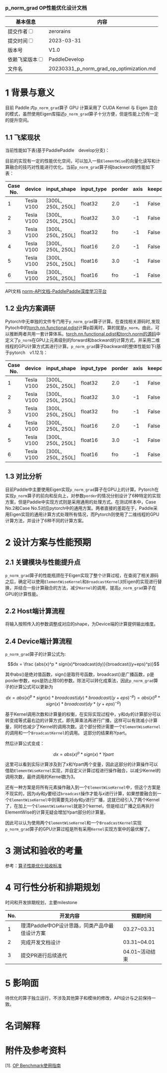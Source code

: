 ### p_norm_grad OP性能优化设计文档


| 基本信息                                                     | 内容                                        |
| ------------------------------------------------------------ | ------------------------------------------- |
| 提交作者<input type="checkbox" class="rowselector hidden">   | zerorains                                   |
| 提交时间<input type="checkbox" class="rowselector hidden">   | 2023-03-31                                  |
| 版本号                                                       | V1.0                                        |
| 依赖飞桨版本<input type="checkbox" class="rowselector hidden"> | PaddleDevelop                               |
| 文件名                                                       | 20230331_p_norm_grad_op_optimization.md<br> |


# 1 背景与意义

目前 Paddle 内`p_norm_grad`算子 GPU 计算采用了 CUDA Kernel 与 Eigen 混合的模式，虽然使用Eigen库描述`p_norm_grad`算子十分方便，但是性能上仍有一定的提升空间。

## 1.1 飞桨现状

当前性能如下表(基于PaddlePaddle　develop分支)：

目前的实现有一定的性能优化空间，可以加入一些`ElementWise`的向量化读写和计算融合的技巧对性能进行优化。当前`p_norm_grad`算子纯backword的性能如下表：

| Case No. | device | input_shape |input_type|porder|axis|  keepdim | Paddle Perf(ms) |
|---|---|---|---|---|---|---|---|
| 1 | Tesla V100 | [300L, 250L, 250L] |float32| 2.0 | -1 |False| 0.89023| 
| 2 | Tesla V100 | [300L, 250L, 250L] |float32| 3.0 | -1 |False| 0.88928|
| 3 | Tesla V100 | [300L, 250L, 250L] |float32| fro | -1 |False| 0.88506|
| 4 | Tesla V100 | [300L, 250L, 250L] |float16| 2.0 | -1 |False| 0.88407| 
| 5 | Tesla V100 | [300L, 250L, 250L] |float16| 3.0 | -1 |False| 0.89285|
| 6 | Tesla V100 | [300L, 250L, 250L] |float16| fro | -1 |False| 0.88684|



API文档 [norm-API文档-PaddlePaddle深度学习平台](https://www.paddlepaddle.org.cn/documentation/docs/zh/develop/api/paddle/linalg/norm_cn.html#norm)

## 1.2 业内方案调研

Pytorch中无单独的文件专门用于`p_norm_grad`算子计算。在查找相关源码时,发现Pytoch中的[torch.nn.functional.pdist](https://pytorch.org/docs/stable/generated/torch.nn.functional.pdist.html?highlight=pdist#torch.nn.functional.pdist)计算p距离时，算的就是`p_norm`，由此，可以推断两者共用一套计算体系。[torch.nn.functional.pdist和torch.norm的源码](https://github.com/pytorch/pytorch/blob/master/aten/src/ATen/native/cuda/DistanceKernel.cu#L70)中定义了`p_norm`在GPU上元素级别的forward和backward的计算方式，并采用二维线程的GPU计算方式其进行计算。`p_norm_grad`算子backward的整体性能如下(基于pytorch　v1.12.1)：

| Case No. | device | input_shape |input_type|porder|axis|  keepdim | Pytorch Perf(ms) |
|---|---|---|---|---|---|---|---|
| 1 | Tesla V100 | [300L, 250L, 250L] |float32| 2.0 | -1 |False| 0.20349| 
| 2 | Tesla V100 | [300L, 250L, 250L] |float32| 3.0 | -1 |False| 0.66578|
| 3 | Tesla V100 | [300L, 250L, 250L] |float32| fro | -1 |False| 0.20724|
| 4 | Tesla V100 | [300L, 250L, 250L] |float16| 2.0 | -1 |False| 0.14398| 
| 5 | Tesla V100 | [300L, 250L, 250L] |float16| 3.0 | -1 |False| 0.38483|
| 6 | Tesla V100 | [300L, 250L, 250L] |float16| fro | -1 |False| 0.14636|

## 1.3 对比分析

目前Paddle中主要使用Eigen实现`p_norm_grad`算子在GPU上的计算。Pytorch在实现`p_norm`算子的前向和反向上，对参数`porder`的情况分别设计了6种特定的实现方案，但是Paddle中实现方式则是采用通用的处理方式。在测试样本中，Case No.2和Case No.5对应pytorch中的通用方案。两者直接的差距在于，Paddle采用Eigen实现的通用计算方式处理所有情况，而Pytorch则使用了二维线程的GPU计算方法，并设计了6种不同的计算方案。

# 2 设计方案与性能预期

## 2.1 关键模块与性能提升点

`p_norm_grad`算子的性能瓶颈在于Eigen实现了整个计算过程，在查阅了相关源码之后，确定可以使用`ElementWiseKernel`和`BroadcastKernel`对Eigen的实现进行替换，并结合一些计算融合的方法，减少`Kernel`的调用，提高`p_norm_grad`算子在GPU的计算性能。

## 2.2 Host端计算流程

将输入按照传入的参数调整成对应的shape，为Device端的计算提供输出维度。

## 2.4 Device端计算流程

`p_norm_grad`算子的计算公式为:

$$dx = \frac {abs(x)^p * sign(x)*broadcast(dy)}{broadcast((y+eps)^p)}$$

其中abs()是绝对值函数，sign()是取符号函数，broadcast()是广播函数，p是porder参数，eps是防止除0的参数。除法可以转化成乘法，因此`p_norm_grad`算子的计算公式可以更新为

$$dx = abs(x)^p * sign(x)*broadcast(dy)*broadcast((y+eps)^{-p})=abs(x)^p * sign(x) * broadcast(dy * (y+eps)^{-p})$$

基于Kernel调用次数和计算量的权衡，在实际实现过程中，y和dy的计算部分可以转变成等式最右边的计算方式，即先算乘法再进行广播，这样可以有效减小计算量，同时也减少了Kernel的调用次数。这个部分预计需要一个`ElementWiseKernel`的调用和一个`BroadcastKernel`的调用。
这部分的结果称Ypart。

然后计算公式变成：

$$dx = {abs(x)^p * sign(x)}*Ypart$$

这里可以看到实际计算涉及到了x和Ypart两个变量，因此这部分的计算操作可以借助`ElementWiseKernel`实现，并自定义计算过程进行操作融合，以减少Kernel的调用次数，最终调用的Kernel数为3。

还有一种方案是将所有元素操作融入到一个`ElementWiseKernel`中，但这个方案是不现实的，因为$dy$和$y$要经过`broadcast`操作才能与$x$进行计算，如果想要融合到一个`ElementWiseKernel`中则需要先对$dy$和$y$进行广播，这就已经引入了两个Kernel了，在加上一个`ElementWiseKernel`就是3个kernel，但是经过广播之后再执行ElementWise的计算无疑会增加Ypart部分的计算量。

因此可以认为使用两个`ElementWiseKernel`和一个`BroadcastKernel`实现`p_norm_grad`算子的GPU计算过程是所有采用`Kernel`实现方案中的最优解了。

# 3 测试和验收的考量

参考：[算子性能优化验收标准](http://agroup.baidu.com/paddle-perf/md/article/4892913)



# 4 可行性分析和排期规划

时间和开发排期规划，主要milestone

| No. | 开发内容 | 预期时间 |
|---|---|---|
| 1 | 理清Paddle中OP设计思路，同类产品中最佳设计方案  | 03.27~03.31 |
| 2 | 完成开发文档设计  | 03.31~04.01 |
| 3 | 提交PR进行后续迭代 | 04.01~活动结束 |



# 5 影响面

待优化的算子独立运行，不涉及其他算子和模块的修改，API设计与之前保持一致。


# 名词解释


# 附件及参考资料

[1]. [OP Benchmark使用指南](https://github.com/PaddlePaddle/benchmark/blob/master/api/README.md)

